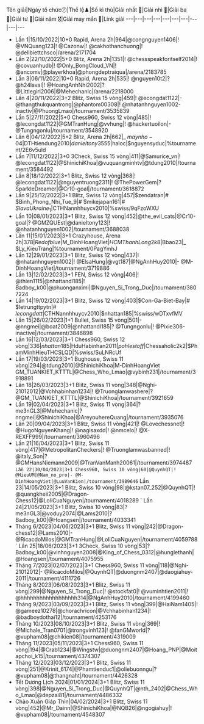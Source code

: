 Tên giải|Ngày tổ chức🕗|Thể lệ♟️|Số kì thủ|Giải nhất 🥇|Giải nhì 🥈|Giải ba 🥉|Giải tư 🏅|Giải năm 🎖️|Giải may mắn 🌟|Link giải
---|---|---|---|---|---|---|---|---|---
* Lần 1|15/10/2022|10+0 Rapid, Arena 2h|964|@congnguyen1406|! @VNQuang123|! @Cazonw|! @cakhothanchuong|! @dellbiettchsco|/arena/2171704
* Lần 2|22/10/2022|5+0 Blitz, Arena 2h|1351|! @chessspeakforitself2014|! @covuanhudb|! @Only_BongCloud_VN|! @ancomv|@playerkhoa|@phongdeptraiqua|/arena/2183785
* Lần 3|06/11/2022|10+0 Rapid, Arena 2h|535|! @nguyen10t2|? @h24laval|! @HoangAnhNhi2002|? @Littlegirl2006|@Mehechanic|/arena/2218000
* Lần 4|20/11/2022|3+2 Blitz, Swiss 15 vòng|459|! @econgdat1122|- @thangthukquantrong|@phantom00308|! @nhatanhnguyen1002-inactiv|@PhuongLmao|/tournament/3535839
* Lần 5|27/11/2022|5+0 Chess960, Swiss 12 vòng|485|! @lecongdat1122|@GMTranHung|@vvhung|! @hackertuoilon|- @Tungngonlu|/tournament/3548920
* Lần 6|04/12/2022|5+2 Blitz, Arena 2h|662|_ $maynho-04|$DTHtiendung2010|$danieltony3555|$haloc|$nguyensyduc|%tournament/2E6v5uld
* Lần 7|11/12/2022|3+0 3Check, Swiss 15 vòng|411|@Samurice_vn|! @lecongdat1122|@ShinichiKhoa|@vuquangminhtv|@tdung2010|/tournament/3584492
* Lần 8|18/12/2022|3+1 Blitz, Swiss 12 vòng|368|! @lecongdat1122|@nguyentruong2311|! @ThePowerGem|? SparkleDreamer|@Cr10-goal|/tournament/3618872
* Lần 9|25/12/2022|3+1 Blitz, Swiss 12 vòng|457|$zendatran|# $Binh_Phong_Nhi_Tue_9|# $mikejapan161|# $SlavaUkraine_1|$CTHNannhhuycv2010|%swiss/9qFzoWXU
* Lần 10|08/01/2023|3+1 Blitz, Swiss 12 vòng|452|@the_evil_cats|@Cr10-goal|? @GMZQUEst|@danieltony123|! @nhatanhnguyen1002|/tournament/3688038
* Lần 11|15/01/2023|3+1 Crazyhouse, Arena 2h|378|$Redofblue|$M_DinhHoangViet|$HCMThanhLong2k8|$Bbao23|_ $Ly_KieuTrang|%tournament/0PagYmhJ
* Lần 12|29/01/2023|3+1 Blitz, Swiss 12 vòng|437|! @nhatanhnguyen1002|! @ElsaHung|@vgt187|@NgAnhHuy2010|- @M-DinhHoangViet|/tournament/3719886
* Lần 13|12/02/2023|3+1 FEN, Swiss 12 vòng|406|! @thien1115|@nhattandl185|! Badboy_k00|@phuonganximi|@Nguyen_Si_Trong_Duc|/tournament/3807224
* Lần 14|19/02/2023|3+1 Blitz, Swiss 12 vòng|403|$Con-Ga-Biet-Bay|# $letrungttpytn|# $lecongdatt|$CTHNannhhuycv2010|$nhattan185|%swiss/wDTxvfMV
* Lần 15|26/02/2023|1+1 Bullet, Swiss 15 vòng|501|- @nngmei|@boat2009|@nhattandl185|? @Tungngonlu|! @Pixie306-inactive|/tournament/3846898
* Lần 16|12/03/2023|3+1 Chess960, Swiss 12 vòng|336|$nhattan185|$HduHabinhan2011|$pohlestoff|$Chessaholic2k2|$PhamMinhHieuTHCSLQD|%swiss/SuLNRcUf
* Lần 17|19/03/2023|3+1 Bughouse, Swiss 11 vòng|294|@tdung2010|@ShinichiKhoa|M-DinhHoangViet GM_TUANKIET_KTTTL|@Chess_Who_Lmao|@vybinh231|/tournament/3918891
* Lần 18|26/03/2023|3+1 Blitz, Swiss 11 vòng|348|@Nghi-21012012|@Vchhabinhan1234|! @Truonglamwashere|? @GM_TUANKIET_KTTTL|@ShinichiKhoa|/tournament/3921659
* Lần 19|02/04/2023|3+1 Blitz, Swiss 11 vòng|364|? me3nGL3|@Mehechanic|? nngmei|@ShinichiKhoa|@AreyouhereQuang|/tournament/3935076
* Lần 20|09/04/2023|3+1 Blitz, Swiss 11 vòng|421|! @Lovechessnet|! @HugoNguyenKhang|! @nagisaxdd|! @nmcelo|! @X-REXFF999|/tournament/3960496
* Lần 21|16/04/2023|3+1 Blitz, Swiss 11 vòng|417|@MetropolitanCheckers|! @Truonglamwasbanned|! @italy_Son|? @GMHansNiemann2009|@TranVanManh20061|/tournament/3974487
` Lần 22|30/04/2023|3+1 Chess960, Swiss 10 vòng|60|@QuynhQT|! @HieuUM|@Nam_no_pro|- @M-DinhHoangViet|@LuuVanKien|/tournament/3989646
` Lần 23|14/05/2023|3+1 Blitz, Swiss 10 vòng|98|@kstan07_252|@QuynhQT|! @quangkheii2005|@Dragon-Chess12|@LoIiCuaNguyen|/tournament/4018289
` Lần 24|21/05/2023|3+1 Blitz, Swiss 10 vòng|83|? me3nGL3|@voduy2074|@Lams2010|? Badboy_k00|@Hoangsen|/tournament/4033341
* Tháng 6/2023|04/06/2023|3+1 Blitz, Swiss 11 vòng|242|@Dragon-chess12|@Lams2010|- @RicacdoMilos|@GMTranHung|@LoIiCuaNguyen|/tournament/4059788
` Lần 25|18/06/2023|3+1 3Check, Swiss 10 vòng|53|? Badboy_k00|@vinhnguyen2008|@King_of_Chess_0312|@hunglethanh|@Hoangsen|/tournament/4075955
* Tháng 7/2023|02/07/2023|3+1 Chess960, Swiss 11 vòng|118|@Nghi-21012012|- @RicacdoMilos|@QuynhQT|@duongnm2407|@daogiahuy-2011|/tournament/4111726
* Tháng 8/2023|06/08/2023|3+1 Blitz, Swiss 11 vòng|299|@Nguyen_Si_Trong_Duc|! @stockfat0|! @vuminhtien2011|! @hhhhhhhhhhhhhhhhhh314|@NgAnhHuy2010|/tournament/4199460
* Tháng 9/2023|03/09/2023|3+1 Blitz, Swiss 11 vòng|399|@HaiNam1405|! @gameez10278|@chorachricon|@Vchhabinhan1234|! @badboydothai12|/tournament/4253176
* Tháng 10/2023|08/10/2023|3+1 Blitz, Swiss 11 vòng|369|! @Michale_Tran0701|@trongvinh123|! @fanGMworld|? @vupham08|@chikien08|/tournament/4319009
* Tháng 11/2023|05/11/2023|3+1 Chess960, Swiss 11 vòng|194|@Crab1234|@Wingstw|@duongnm2407|@Hoang_PNP|@Moitapchoi_k15|/tournament/4374307
* Tháng 12/2023|03/12/2023|3+1 Blitz, Swiss 11 vòng|251|@Krinit_6174|@Phamtienduc1|@oliebuonngu|? @vupham08|@thangnaht|/tournament/4426328
* Tết Dương Lịch 2024|01/01/2024|3+1 Blitz, Swiss 11 vòng|398|@Nguyen_Si_Trong_Duc|@QuynhQT|@nth_2402|@Chess_Who_Lmao|@depzai81|/tournament/4486332
* Chào Xuân Giáp Thìn|04/02/2024|3+1 Blitz, Swiss 11 vòng|452|@Mr_Dainn|@ShinichiKhoa|@NQB26|@ngogiahuy|! @vupham08|/tournament/4548307
